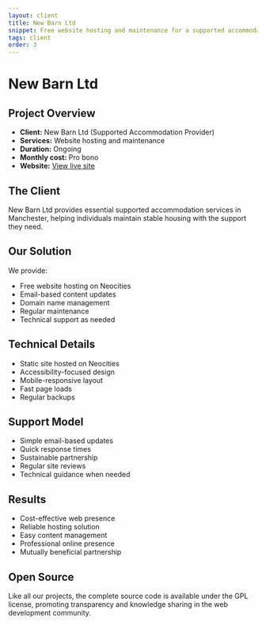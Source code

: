 ```yaml
---
layout: client
title: New Barn Ltd
snippet: Free website hosting and maintenance for a supported accommodation provider
tags: client
order: 3
---
```


# New Barn Ltd

## Project Overview
- **Client:** New Barn Ltd (Supported Accommodation Provider)
- **Services:** Website hosting and maintenance
- **Duration:** Ongoing
- **Monthly cost:** Pro bono
- **Website:** [View live site](https://newbarnltd.co.uk)

## The Client
New Barn Ltd provides essential supported accommodation services in Manchester, helping individuals maintain stable housing with the support they need.

## Our Solution
We provide:
- Free website hosting on Neocities
- Email-based content updates
- Domain name management
- Regular maintenance
- Technical support as needed

## Technical Details
- Static site hosted on Neocities
- Accessibility-focused design
- Mobile-responsive layout
- Fast page loads
- Regular backups

## Support Model
- Simple email-based updates
- Quick response times
- Sustainable partnership
- Regular site reviews
- Technical guidance when needed

## Results
- Cost-effective web presence
- Reliable hosting solution
- Easy content management
- Professional online presence
- Mutually beneficial partnership

## Open Source
Like all our projects, the complete source code is available under the GPL license, promoting transparency and knowledge sharing in the web development community.

